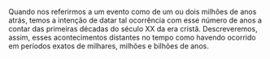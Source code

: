 ﻿Quando nos referirmos a um evento como de um ou dois milhões de anos atrás, temos a intenção de datar tal ocorrência com esse número de anos a contar das primeiras décadas do século XX da era cristã. Descreveremos, assim, esses acontecimentos distantes no tempo como havendo ocorrido em períodos exatos de milhares, milhões e bilhões de anos.